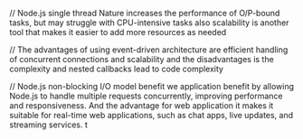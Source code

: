 // Node.js single thread Nature increases the performance of O/P-bound tasks, but may struggle with CPU-intensive tasks also scalability is another tool that makes it easier to add more resources as needed

// The advantages of using event-driven architecture are efficient handling of concurrent connections and scalability and the disadvantages is the complexity and nested callbacks lead to code complexity

// Node.js non-blocking I/O model benefit we application benefit by allowing Node.js to handle multiple requests concurrently, improving performance and responsiveness. And the advantage for web application it makes it suitable for real-time web applications, such as chat apps, live updates, and streaming services.
t